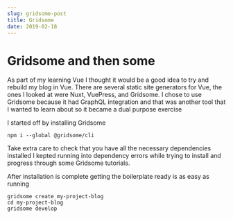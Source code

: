 ```yaml
---
slug: gridsome-post
title: Gridsome
date: 2019-02-18
---
```


# Gridsome and then some

As part of my learning Vue I thought it would be a good idea to try and rebuild my blog in Vue. There are several static site generators for Vue, the ones I looked at were Nuxt, VuePress, and Gridsome. I chose to use Gridsome because it had GraphQL integration and that was another tool that I wanted to learn about so it became a dual purpose exercise

I started off by installing Gridsome

```
npm i --global @gridsome/cli
```
Take extra care to check that you have all the necessary dependencies installed I kepted running into dependency errors while trying to install and progress through some Gridsome tutorials.

After installation is complete getting the boilerplate ready is as easy as running
```
gridsome create my-project-blog
cd my-project-blog
gridsome develop
```
